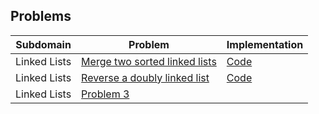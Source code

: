 

## Problems
| Subdomain | Problem | Implementation |
| --- | --- | --- |
| Linked Lists | [Merge two sorted linked lists](https://www.hackerrank.com/challenges/merge-two-sorted-linked-lists/problem) | [Code](https://github.com/Toygarr/data-structures/blob/main/HackerRank/mergeLists.c) |
| Linked Lists | [Reverse a doubly linked list](https://www.hackerrank.com/challenges/reverse-a-doubly-linked-list/problem) | [Code](https://github.com/Toygarr/data-structures/blob/main/HackerRank/reverseList.c) |
| Linked Lists | [Problem 3]() | |

